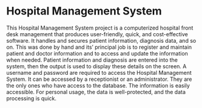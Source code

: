 # Hospital Management System

This Hospital Management System project is a computerized hospital front desk management that produces user-friendly, quick, and cost-effective software. It handles and secures patient information, diagnosis data, and so on. This was done by hand and its’ principal job is to register and maintain patient and doctor information and to access and update the information when needed. Patient information and diagnosis are entered into the system, then the output is used to display these details on the screen. A username and password are required to access the Hospital Management System. It can be accessed by a receptionist or an administrator. They are the only ones who have access to the database. The information is easily accessible. For personal usage, the data is well-protected, and the data processing is quick.
